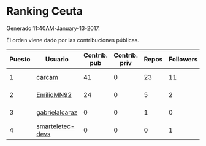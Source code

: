 # Ranking Ceuta

Generado 11:40AM-January-13-2017.

El orden viene dado por las contribuciones públicas.

| Puesto   |  Usuario  | Contrib. pub | Contrib. priv |Repos| Followers | Desde |  Avatar  |
|----------|-----------|--------------|---------------|-----|-----------|-------|----------|
|1|[carcam](https://github.com/carcam)|41|0|23|11|2012-05-01|![carcam](https://avatars0.githubusercontent.com/u/1695138)|
|2|[EmilioMN92](https://github.com/EmilioMN92)|24|0|5|2|2014-09-25|![EmilioMN92](https://avatars3.githubusercontent.com/u/8913229)|
|3|[gabrielalcaraz](https://github.com/gabrielalcaraz)|0|0|1|0|2015-08-20|![gabrielalcaraz](https://avatars0.githubusercontent.com/u/13885734)|
|4|[smarteletec-devs](https://github.com/smarteletec-devs)|0|0|0|1|2015-08-30|![smarteletec-devs](https://avatars3.githubusercontent.com/u/14042008)|
